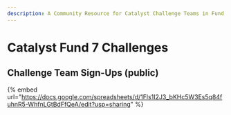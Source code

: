 ```yaml
---
description: A Community Resource for Catalyst Challenge Teams in Fund 7
---
```


# Catalyst Fund 7 Challenges

## Challenge Team Sign-Ups (public)

{% embed url="https://docs.google.com/spreadsheets/d/1Fls1I2J3_bKHc5W3Es5q84fuhnR5-WhfnLGtBdFfQeA/edit?usp=sharing" %}
